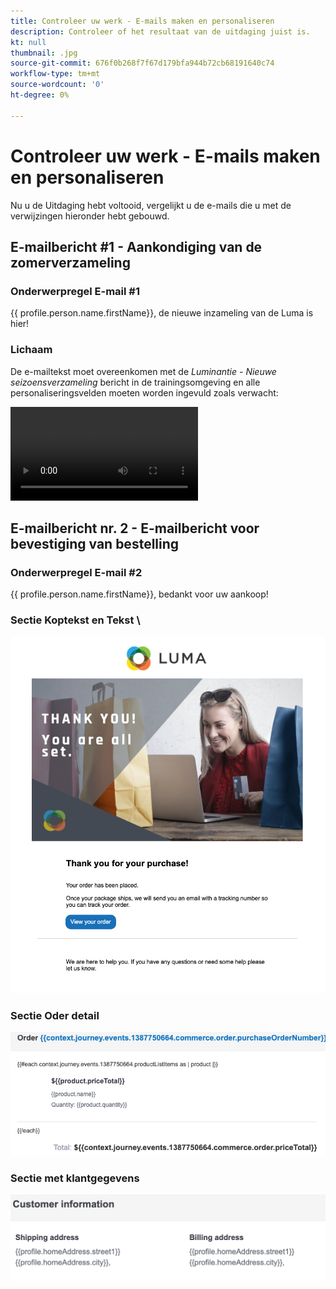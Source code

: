 ```yaml
---
title: Controleer uw werk - E-mails maken en personaliseren
description: Controleer of het resultaat van de uitdaging juist is.
kt: null
thumbnail: .jpg
source-git-commit: 676f0b268f7f67d179bfa944b72cb68191640c74
workflow-type: tm+mt
source-wordcount: '0'
ht-degree: 0%

---
```



# Controleer uw werk - E-mails maken en personaliseren

Nu u de Uitdaging hebt voltooid, vergelijkt u de e-mails die u met de verwijzingen hieronder hebt gebouwd.

## E-mailbericht #1 - Aankondiging van de zomerverzameling

### Onderwerpregel E-mail #1

{{ profile.person.name.firstName}}, de nieuwe inzameling van de Luma is hier!

### Lichaam

De e-mailtekst moet overeenkomen met de *Luminantie - Nieuwe seizoensverzameling* bericht in de trainingsomgeving en alle personaliseringsvelden moeten worden ingevuld zoals verwacht:

![Aankondiging zomerverzameling](/help/challenges/assets/email-1.mov)

## E-mailbericht nr. 2 - E-mailbericht voor bevestiging van bestelling

### Onderwerpregel E-mail #2

{{ profile.person.name.firstName}}, bedankt voor uw aankoop!

### **Sectie Koptekst en Tekst** \

![Sectie Koptekst en tekst](/help/challenges/assets/email-header-and-body-1.png)

### **Sectie Oder detail**  

![Sectie Oder detail](/help/challenges/assets/order-detail-section.png)

### **Sectie met klantgegevens**

![Klantgegevens](/help/challenges/assets/customer-information-section.png)
